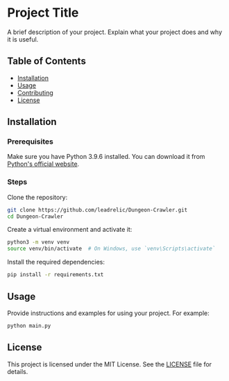 # Project Title

A brief description of your project. Explain what your project does and why it is useful.

## Table of Contents

- [Installation](#installation)
- [Usage](#usage)
- [Contributing](#contributing)
- [License](#license)

## Installation

### Prerequisites

Make sure you have Python 3.9.6 installed. You can download it from [Python's official website](https://www.python.org/downloads/).

### Steps

Clone the repository:

```bash
git clone https://github.com/leadrelic/Dungeon-Crawler.git
cd Dungeon-Crawler
```

Create a virtual environment and activate it:

```bash
python3 -m venv venv
source venv/bin/activate  # On Windows, use `venv\Scripts\activate`
```

Install the required dependencies:

```bash
pip install -r requirements.txt
```

## Usage

Provide instructions and examples for using your project. For example:

```bash
python main.py
```


## License

This project is licensed under the MIT License. See the [LICENSE](LICENSE) file for details.
